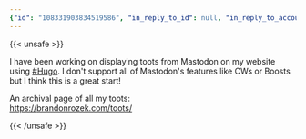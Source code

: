 ```yaml
---
{"id": "108331903834519586", "in_reply_to_id": null, "in_reply_to_account_id": null, "sensitive": false, "spoiler_text": "", "visibility": "public", "language": "en", "replies_count": 2, "reblogs_count": 4, "favourites_count": 12, "edited_at": null, "reblog": null, "application": null, "account": {"id": "108219415927856966", "username": "brozek", "acct": "brozek", "display_name": "Brandon Rozek", "url": "https://fosstodon.org/@brozek", "avatar": "https://cdn.fosstodon.org/accounts/avatars/108/219/415/927/856/966/original/bae9f46f23936e79.jpg", "avatar_static": "https://cdn.fosstodon.org/accounts/avatars/108/219/415/927/856/966/original/bae9f46f23936e79.jpg", "header": "https://fosstodon.org/headers/original/missing.png", "header_static": "https://fosstodon.org/headers/original/missing.png", "noindex": true}, "media_attachments": [{"id": "108331891390627140", "type": "image", "url": "https://cdn.fosstodon.org/media_attachments/files/108/331/891/390/627/140/original/f6dbc1951370ca24.png", "preview_url": "https://cdn.fosstodon.org/media_attachments/files/108/331/891/390/627/140/small/f6dbc1951370ca24.png", "remote_url": null, "preview_remote_url": null, "text_url": null, "meta": {"focus": {"x": -1.0, "y": 0.77}, "original": {"width": 824, "height": 181, "size": "824x181", "aspect": 4.552486187845304}, "small": {"width": 824, "height": 181, "size": "824x181", "aspect": 4.552486187845304}}, "description": "A toot where I thanked someone sharing a Lunar Eclipse photo.", "blurhash": "U6QvtJ00IUD%-;IUDiRj-;xut7t7tR-;-;t7"}], "mentions": [], "tags": [{"name": "hugo", "url": "https://fosstodon.org/tags/hugo"}], "emojis": [], "card": {"url": "https://brandonrozek.com/toots/", "title": "Toots", "description": "Brandon's Toots from Mastodon", "type": "link", "author_name": "", "author_url": "", "provider_name": "", "provider_url": "", "html": "", "width": 0, "height": 0, "image": null, "embed_url": "", "blurhash": null}, "poll": null, "syndication": "https://fosstodon.org/@brozek/108331903834519586", "date": "2022-05-20T02:27:49.362Z"}
---
```

{{< unsafe >}}
<p>I have been working on displaying toots from Mastodon on my website using <a href="https://fosstodon.org/tags/Hugo" class="mention hashtag" rel="tag">#<span>Hugo</span></a>. I don&#39;t support all of Mastodon&#39;s features like CWs or Boosts but I think this is a great start!</p><p>An archival page of all my toots:<br /><a href="https://brandonrozek.com/toots/" target="_blank" rel="nofollow noopener noreferrer"><span class="invisible">https://</span><span class="">brandonrozek.com/toots/</span><span class="invisible"></span></a></p>
{{< /unsafe >}}

